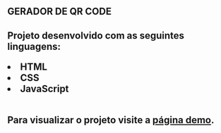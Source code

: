 <h2>GERADOR DE QR CODE<h2>
<p>Projeto desenvolvido com as seguintes linguagens:</p>
<li>HTML</li>
<li>CSS</li>
<li>JavaScript</li>
<br>
<p>Para visualizar o projeto visite a <a href="https://rodrigoborge.github.io/gerador-de-qrcode/">página demo</a>.</p>